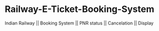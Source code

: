 # Railway-E-Ticket-Booking-System
Indian Railway || Booking System || PNR status || Cancelation || Display
